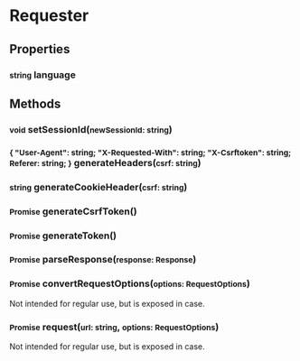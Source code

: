# Requester

## Properties
### <small>string</small> language

## Methods
### <small>void</small> setSessionId(<small>newSessionId: string</small>)
### <small>\{ "User-Agent": string; "X-Requested-With": string; "X-Csrftoken": string; Referer: string; }</small> generateHeaders(<small>csrf: string</small>)
### <small>string</small> generateCookieHeader(<small>csrf: string</small>)
### <small>Promise</small> generateCsrfToken()
### <small>Promise</small> generateToken()
### <small>Promise</small> parseResponse(<small>response: Response</small>)
### <small>Promise</small> convertRequestOptions(<small>options: RequestOptions</small>)
Not intended for regular use, but is exposed in case.
### <small>Promise</small> request(<small>url: string</small>, <small>options: RequestOptions</small>)
Not intended for regular use, but is exposed in case.
